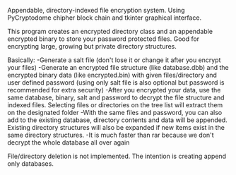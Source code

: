 Appendable, directory-indexed file encryption system. Using PyCryptodome chipher block chain and tkinter graphical interface.

This program creates an encrypted directory class and an appendable encrypted binary to store your password protected files. Good for encrypting large, growing but private directory structures.

Basically:
-Generate a salt file (don't lose it or change it after you encrypt your files)
-Generate an encrypted file structure (like database.dbb) and the encrypted binary data (like encrypted.bin) with given files/directory and user defined password (using only salt file is also optional but password is recommended for extra security)
-After you encrypted your data, use the same database, binary, salt and password to decrypt the file structure and indexed files. Selecting files or directories on the tree list will extract them on the designated folder
-With the same files and password, you can also add to the existing database, directory contents and data will be appended. Existing directory structures will also be expanded if new items exist in the same directory structures.
-It is much faster than rar because we don't decrypt the whole database all over again

File/directory deletion is not implemented. The intention is creating append only databases.
